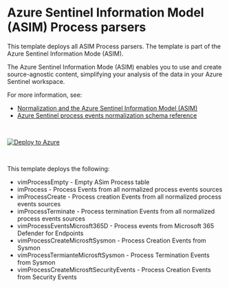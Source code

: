 # Azure Sentinel Information Model (ASIM) Process parsers 

This template deploys all ASIM Process parsers. The template is part of the Azure Sentinel Information Mode (ASIM).

The Azure Sentinel Information Mode (ASIM) enables you to use and create source-agnostic content, simplifying your analysis of the data in your Azure Sentinel workspace.

For more information, see:

- [Normalization and the Azure Sentinel Information Model (ASIM)](https://aka.ms/AzSentinelNormalization)
- [Azure Sentinel process events normalization schema reference](https://aka.ms/AzSentinelProcessDoc)



<br>

[![Deploy to Azure](https://aka.ms/deploytoazurebutton)](https://aka.ms/AzSentinelProcessARM)

<br>




This template deploys the following:
* vimProcessEmpty - Empty ASim Process table
* imProcess - Process Events from all normalized process events sources
* imProcessCreate - Process creation Events from all normalized process events sources
* imProcessTerminate - Process termination Events from all normalized process events sources
* vimProcessEventsMicrosft365D - Process events from Microsoft 365 Defender for Endpoints
* vimProcessCreateMicrosftSysmon - Process Creation Events from Sysmon
* vimProcessTermianteMicrosftSysmon - Process Termination Events from Sysmon
* vimProcessCreateMicrosftSecurityEvents - Process Creation Events from Security Events


<br>








